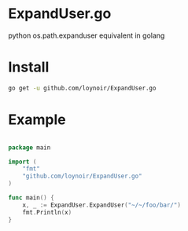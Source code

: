 # ExpandUser.go 
python os.path.expanduser equivalent in golang

# Install
```sh
go get -u github.com/loynoir/ExpandUser.go
```

# Example

```go

package main

import (
    "fmt"
    "github.com/loynoir/ExpandUser.go"
)

func main() {
    x, _ := ExpandUser.ExpandUser("~/~/foo/bar/")
    fmt.Println(x)
}
```
